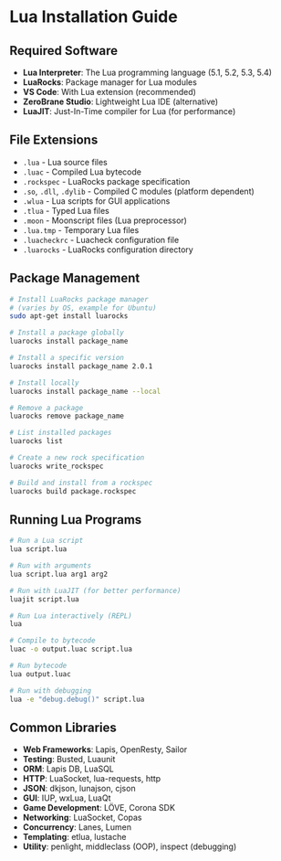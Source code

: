 # Lua Installation Guide

## Required Software

- **Lua Interpreter**: The Lua programming language (5.1, 5.2, 5.3, 5.4)
- **LuaRocks**: Package manager for Lua modules
- **VS Code**: With Lua extension (recommended)
- **ZeroBrane Studio**: Lightweight Lua IDE (alternative)
- **LuaJIT**: Just-In-Time compiler for Lua (for performance)

## File Extensions

- `.lua` - Lua source files
- `.luac` - Compiled Lua bytecode
- `.rockspec` - LuaRocks package specification
- `.so`, `.dll`, `.dylib` - Compiled C modules (platform dependent)
- `.wlua` - Lua scripts for GUI applications
- `.tlua` - Typed Lua files
- `.moon` - Moonscript files (Lua preprocessor)
- `.lua.tmp` - Temporary Lua files
- `.luacheckrc` - Luacheck configuration file
- `.luarocks` - LuaRocks configuration directory

## Package Management

```bash
# Install LuaRocks package manager
# (varies by OS, example for Ubuntu)
sudo apt-get install luarocks

# Install a package globally
luarocks install package_name

# Install a specific version
luarocks install package_name 2.0.1

# Install locally
luarocks install package_name --local

# Remove a package
luarocks remove package_name

# List installed packages
luarocks list

# Create a new rock specification
luarocks write_rockspec

# Build and install from a rockspec
luarocks build package.rockspec
```

## Running Lua Programs

```bash
# Run a Lua script
lua script.lua

# Run with arguments
lua script.lua arg1 arg2

# Run with LuaJIT (for better performance)
luajit script.lua

# Run Lua interactively (REPL)
lua

# Compile to bytecode
luac -o output.luac script.lua

# Run bytecode
lua output.luac

# Run with debugging
lua -e "debug.debug()" script.lua
```

## Common Libraries

- **Web Frameworks**: Lapis, OpenResty, Sailor
- **Testing**: Busted, Luaunit
- **ORM**: Lapis DB, LuaSQL
- **HTTP**: LuaSocket, lua-requests, http
- **JSON**: dkjson, lunajson, cjson
- **GUI**: IUP, wxLua, LuaQt
- **Game Development**: LÖVE, Corona SDK
- **Networking**: LuaSocket, Copas
- **Concurrency**: Lanes, Lumen
- **Templating**: etlua, lustache
- **Utility**: penlight, middleclass (OOP), inspect (debugging)
